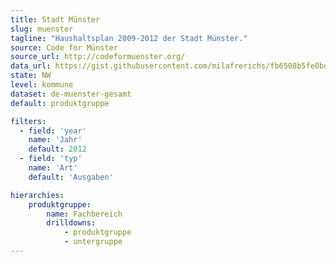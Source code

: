 ```yaml
---
title: Stadt Münster
slug: muenster
tagline: "Haushaltsplan 2009-2012 der Stadt Münster."
source: Code for Münster
source_url: http://codeformuenster.org/
data_url: https://gist.githubusercontent.com/milafrerichs/fb6508b5fe0bd6a1ebd2/raw/a3b9b349119f5a2655f8ee167633e4e838150967/haushalt_gesamt.txt
state: NW
level: kommune
dataset: de-muenster-gesamt
default: produktgruppe

filters:
  - field: 'year'
    name: 'Jahr'
    default: 2012
  - field: 'typ'
    name: 'Art'
    default: 'Ausgaben'

hierarchies:
    produktgruppe:
        name: Fachbereich
        drilldowns:
            - produktgruppe
            - untergruppe
---
```

